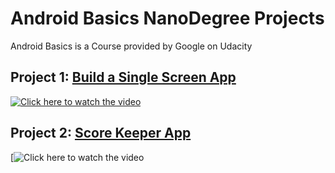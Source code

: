 # Android Basics NanoDegree Projects

Android Basics is a Course provided by Google on Udacity

## Project 1: [Build a Single Screen App](https://github.com/kkdroidgit/Udacity-Android-Basics-Nanodegree/tree/master/SingleScreenApp)

[![Click here to watch the video](https://img.youtube.com/vi/I5Yy9kzIsPA/0.jpg)](https://www.youtube.com/watch?v=I5Yy9kzIsPA)

## Project 2: [Score Keeper App](https://github.com/kkdroidgit/Udacity-Android-Basics-Nanodegree/tree/master/CourtCounter)

[![Click here to watch the video](https://www.youtube.com/watch?v=M8vMGx2iCLA)

